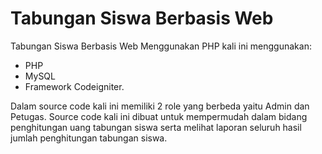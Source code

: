 # Tabungan Siswa Berbasis Web
Tabungan Siswa Berbasis Web Menggunakan PHP kali ini menggunakan:
- PHP
- MySQL
- Framework Codeigniter. 

Dalam source code kali ini memiliki 2 role yang berbeda yaitu Admin dan Petugas. Source code kali ini dibuat untuk mempermudah dalam bidang penghitungan uang tabungan siswa serta melihat laporan seluruh hasil jumlah penghitungan tabungan siswa.

